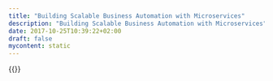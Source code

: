 ```yaml
---
title: "Building Scalable Business Automation with Microservices"
description: "Building Scalable Business Automation with Microservices"
date: 2017-10-25T10:39:22+02:00
draft: false
mycontent: static
---
```

{{<whitepapers-single
title="Building Scalable Business Automation with Microservices"
teaser="<p>Organizations looking to modernize are often hampered by legacy infrastructure, monolithic application design, proprietary platforms and “untouchable” code. This legacy technical debt is swinging the pendulum from “buy” to “build” for the automation of core business operations using internal, distributed teams rather than starting with a monolithic, proprietary product.</p><p>In this whitepaper, Sandy Kemsley, noted expert in business process management and the social enterprise, compares monolithic and microservices-based business process automation platforms, with use cases for each platform model, plus best practices for migrating from a monolithic architecture to a best-of-breed microservices business automation platform.</p>__Key topics covered:__<ul>  <li>1. The fundamental capabilities Businesses require from their IT platforms</li>  <li>2. The current state of Monolithic and Microservices-based platforms</li>  <li>3. Monolithic vs Microservices architectures</li>  <li>4. Migrating your monolith to microservices</li><ul>"
mcautomationid=""
mcemailid=""
hsformid="d0989a11-7cad-4904-8e4d-771e3acc20eb"
pdf="//assets.ctfassets.net/vpidbgnakfvf/OW1V5wzpjwOZg4BzQG0eV/6964cda235a9f8657a509b29de2580bd/Whitepaper-Building-Scalable-Business-Automation-with-Microservices.pdf"
thumbnail="//images.ctfassets.net/vpidbgnakfvf/4GSBDSszw2uxF30XXQbv6h/7d8bd6ade0d6bb6ef3c8f38f5f7fb213/scalable-business-automation-with-microservices.jpg">}}